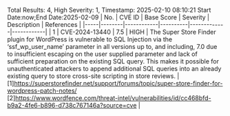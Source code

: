 Total Results: 4, High Severity: 1, Timestamp: 2025-02-10 08:10:21
Start Date:now;End Date:2025-02-09
| No. | CVE ID | Base Score | Severity | Description | References |
|-----|--------|------------|----------|-------------|------------|
| 1 | CVE-2024-13440 | 7.5  | HIGH | The Super Store Finder plugin for WordPress is vulnerable to SQL Injection via the ‘ssf_wp_user_name’ parameter in all versions up to, and including, 7.0 due to insufficient escaping on the user supplied parameter and lack of sufficient preparation on the existing SQL query.  This makes it possible for unauthenticated attackers to append additional SQL queries into an already existing query to store cross-site scripting in store reviews. | [1]https://superstorefinder.net/support/forums/topic/super-store-finder-for-wordpress-patch-notes/<br>[2]https://www.wordfence.com/threat-intel/vulnerabilities/id/cc468bfd-b9a2-4fe6-b896-d738c767146a?source=cve |
